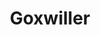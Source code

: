 ﻿---
publishdate: 2018-10-31
title: "Goxwiller"
description: "Extension et restructuration d’une école maternelle et élémentaire"
location: "Goxwiller (67)"
client: "Commune de Goxwiller"
builder: [
'Agence N.Larché & N.Metzger, architectes d.pl.g.',
'Chef de projet pour les phases : ESQ, APS, APD/PC, PRO, DCE, ACT, EXE/DET',
'Echoes, SIB Etudes, Sedime, EFTE Ing., Fluid’IT'
]
period: "2015 - 2017"
surface: "270 m²"
cost: "1 420 000 € HT"
images: [
'small/goxwiller/DSC_1318_m_D_Web.jpg',
'small/goxwiller/DSC_1313_m_D_Web.jpg',
'small/goxwiller/DSC_1320_m_D_Web.jpg',
'small/goxwiller/DSC_1322_m_D_Web.jpg',
'small/goxwiller/DSC_1612_m_D_Web.jpg',
'small/goxwiller/DSC_1622_m_D_Web.jpg',
]
---
